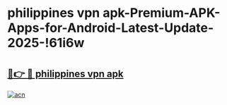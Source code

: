 # philippines vpn apk-Premium-APK-Apps-for-Android-Latest-Update-2025-!61i6w

# <h2><a href="https://googleone.com">🔗👉 🔴 philippines vpn apk</a></h2>

[![acn](https://github.com/user-attachments/assets/0f9c940e-d8b0-45ae-aac7-cd30a18b3e1c)](https://googleone.com)

